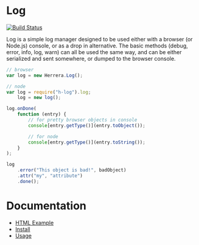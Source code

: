 Log
===

[![Build Status][]](https://travis-ci.org/herrera-io/js-log)

Log is a simple log manager designed to be used either with a browser (or
Node.js) console, or as a drop in alternative. The basic methods (debug, error,
info, log, warn) can all be used the same way, and can be either serialized and
sent somewhere, or dumped to the browser console.

```javascript
// browser
var log = new Herrera.Log();

// node
var log = require("h-log").log;
    log = new log();

log.onDone(
    function (entry) {
        // for pretty browser objects in console
        console[entry.getType()](entry.toObject());

        // for node
        console[entry.getType()](entry.toString());
    }
);

log
    .error("This object is bad!", badObject)
    .attr("my", "attribute")
    .done();
```

Documentation
=============

- [HTML Example][]
- [Install][]
- [Usage][]

[Build Status]: https://travis-ci.org/herrera-io/js-log.png?branch=master
[HTML Example]: https://github.com/herrera-io/js-log/blob/master/doc/example.html
[Install]: https://github.com/herrera-io/js-log/blob/master/doc/00-Install.md
[Usage]: https://github.com/herrera-io/js-log/blob/master/doc/01-Usage.md
